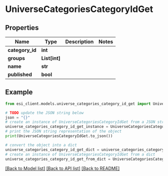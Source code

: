 # UniverseCategoriesCategoryIdGet


## Properties

Name | Type | Description | Notes
------------ | ------------- | ------------- | -------------
**category_id** | **int** |  | 
**groups** | **List[int]** |  | 
**name** | **str** |  | 
**published** | **bool** |  | 

## Example

```python
from esi_client.models.universe_categories_category_id_get import UniverseCategoriesCategoryIdGet

# TODO update the JSON string below
json = "{}"
# create an instance of UniverseCategoriesCategoryIdGet from a JSON string
universe_categories_category_id_get_instance = UniverseCategoriesCategoryIdGet.from_json(json)
# print the JSON string representation of the object
print(UniverseCategoriesCategoryIdGet.to_json())

# convert the object into a dict
universe_categories_category_id_get_dict = universe_categories_category_id_get_instance.to_dict()
# create an instance of UniverseCategoriesCategoryIdGet from a dict
universe_categories_category_id_get_from_dict = UniverseCategoriesCategoryIdGet.from_dict(universe_categories_category_id_get_dict)
```
[[Back to Model list]](../README.md#documentation-for-models) [[Back to API list]](../README.md#documentation-for-api-endpoints) [[Back to README]](../README.md)


